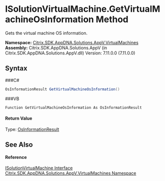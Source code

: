 # ISolutionVirtualMachine.GetVirtualMachineOsInformation Method 
 

Gets the virtual machine OS information.

**Namespace:**&nbsp;<a href="N_Citrix_SDK_AppDNA_Solutions_AppV_VirtualMachines">Citrix.SDK.AppDNA.Solutions.AppV.VirtualMachines</a><br />**Assembly:**&nbsp;Citrix.SDK.AppDNA.Solutions.AppV (in Citrix.SDK.AppDNA.Solutions.AppV.dll) Version: 7.11.0.0 (7.11.0.0)

## Syntax

###C#
```csharp
OsInformationResult GetVirtualMachineOsInformation()
```

###VB
```vbnet
Function GetVirtualMachineOsInformation As OsInformationResult
```


#### Return Value
Type: <a href="T_Citrix_SDK_AppDNA_Solutions_AppV_VirtualMachines_OsInformationResult">OsInformationResult</a><br />

## See Also


#### Reference
<a href="T_Citrix_SDK_AppDNA_Solutions_AppV_VirtualMachines_ISolutionVirtualMachine">ISolutionVirtualMachine Interface</a><br /><a href="N_Citrix_SDK_AppDNA_Solutions_AppV_VirtualMachines">Citrix.SDK.AppDNA.Solutions.AppV.VirtualMachines Namespace</a><br />